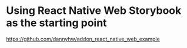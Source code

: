 # Using React Native Web Storybook as the starting point

https://github.com/dannyhw/addon_react_native_web_example
